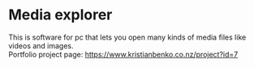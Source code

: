 # Media explorer
This is software for pc that lets you open many kinds of media files like videos and images.<br>
Portfolio project page: https://www.kristianbenko.co.nz/project?id=7
